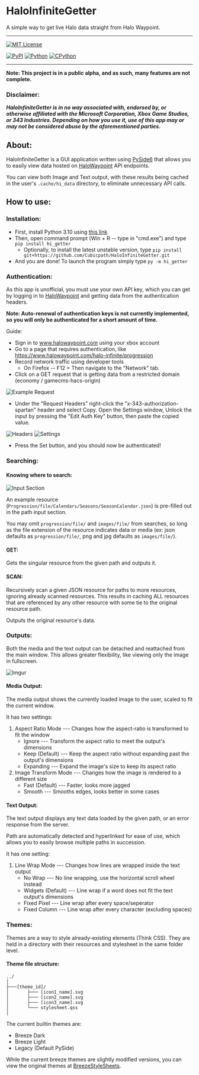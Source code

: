HaloInfiniteGetter
===============
A simple way to get live Halo data straight from Halo Waypoint.

------------------------------

[![MIT License](https://img.shields.io/github/license/Cubicpath/HaloInfiniteGetter?style=for-the-badge)][license]

[![PyPI](https://img.shields.io/pypi/v/hi-getter?label=PyPI&logo=pypi&style=flat-square)][homepage]
[![Python](https://img.shields.io/pypi/pyversions/hi-getter?label=Python&logo=python&style=flat-square)][python]
[![CPython](https://img.shields.io/pypi/implementation/hi-getter?label=Impl&logo=python&style=flat-square)][python]

------------------------------

**Note: This project is in a public alpha, and as such, many features are not complete.**

### Disclaimer:
_**HaloInfiniteGetter is in no way associated with, endorsed by, or otherwise affiliated with the
Microsoft Corporation, Xbox Game Studios, or 343 Industries. Depending on how you use it, use of this app
may or may not be considered abuse by the aforementioned parties.**_

About:
---------------
HaloInfiniteGetter is a GUI application written using [PySide6][PySide] that allows you to easily view data
hosted on [HaloWaypoint] API endpoints.

You can view both Image and Text output, with these results being cached in the user's `.cache/hi_data` directory,
to eliminate unnecessary API calls.

How to use:
---------------

### Installation:
- First, install Python 3.10 using [this link][python310]
- Then, open command prompt (Win + R -- type in "cmd.exe") and type `pip install hi_getter`
  - Optionally, to install the latest unstable version, type `pip install git+https://github.com/Cubicpath/HaloInfiniteGetter.git`
- And you are done! To launch the program simply type `py -m hi_getter`

### Authentication:
As this app is unofficial, you must use your own API key, which you can get by logging in to [HaloWaypoint] and getting
data from the authentication headers.

**Note: Auto-renewal of authentication keys is not currently implemented,
so you will only be authenticated for a short amount of time.**

Guide:
- Sign in to www.halowaypoint.com using your xbox account
- Go to a page that requires authentication, like https://www.halowaypoint.com/halo-infinite/progression
- Record network traffic using developer tools
  - On Firefox -- F12 > Then navigate to the "Network" tab.
- Click on a GET request that is getting data from a restricted domain (economy / gamecms-hacs-origin)

![Example Request](https://i.imgur.com/yf6Cs4D.png)
- Under the "Request Headers" right-click the "x-343-authorization-spartan" header and select Copy.
Open the Settings window, Unlock the input by pressing the "Edit Auth Key" button, then paste the copied value.

![Headers](https://i.imgur.com/4QWxO8h.png)
![Settings](https://i.imgur.com/nB1nKCP.png)

- Press the Set button, and you should now be authenticated!

### Searching:

#### Knowing where to search:

![Input Section](https://i.imgur.com/8JPsG5y.png)

An example resource (`Progression/file/Calendars/Seasons/SeasonCalendar.json`) is pre-filled out in the
path input section.

You may omit `progression/file/` and `images/file/` from searches, so long as the file extension of the resource
indicates data or media (ex: json defaults as `progression/file/`, png and jpg defaults as `images/file/`).

#### GET:
Gets the singular resource from the given path and outputs it.

#### SCAN:
Recursively scan a given JSON resource for paths to more resources, ignoring already scanned resources.
This results in caching ALL resources that are referenced by any other resource with some tie to the original
resource path.

Outputs the original resource's data.

### Outputs:
Both the media and the text output can be detached and reattached from the main window.
This allows greater flexibility, like viewing only the image in fullscreen.

![Imgur](https://i.imgur.com/sS9rf4Q.png)

#### Media Output:
The media output shows the currently loaded image to the user, scaled to fit the current window.

It has two settings:
1. Aspect Ratio Mode --- Changes how the aspect-ratio is transformed to fit the window
   - Ignore --- Transform the aspect ratio to meet the output's dimensions
   - Keep (Default) --- Keep the aspect ratio without expanding past the output's dimensions
   - Expanding --- Expand the image's size to keep its aspect ratio
2. Image Transform Mode --- Changes how the image is rendered to a different size
   - Fast (Default) --- Faster, looks more jagged
   - Smooth --- Smooths edges, looks better in some cases

#### Text Output:
The text output displays any text data loaded by the given path, or an error response from the server.

Path are automatically detected and hyperlinked for ease of use, which allows you to easily browse
multiple paths in succession.

It has one setting:
1. Line Wrap Mode --- Changes how lines are wrapped inside the text output
   - No Wrap --- No line wrapping, use the horizontal scroll wheel instead
   - Widgets (Default) --- Line wrap if a word does not fit the text output's dimensions
   - Fixed Pixel --- Line wrap after every space/seperator
   - Fixed Column --- Line wrap after every character (excluding spaces)

### Themes:
Themes are a way to style already-existing elements (Think CSS). They are held in a directory with their resources
and stylesheet in the same folder level.

#### Theme file structure:
    ../
    │
    ├───[theme_id]/
    │       ├─── [icon1_name].svg
    │       ├─── [icon2_name].svg
    │       ├─── [icon3_name].svg
    │       └─── stylesheet.qss
    │

The current builtin themes are:
- Breeze Dark
- Breeze Light
- Legacy (Default PySide)

While the current breeze themes are slightly modified versions, you can view the original themes at [BreezeStyleSheets].

[BreezeStyleSheets]: https://github.com/Alexhuszagh/BreezeStyleSheets "BreezeStyleSheets"
[HaloWaypoint]: https://www.halowaypoint.com "Halo Waypoint"
[homepage]: https://pypi.org/project/hi-getter/ "HaloInfiniteGetter PyPI"
[license]: https://choosealicense.com/licenses/mit "MIT License"
[PySide]: https://pypi.org/project/PySide6/ "PySide6"
[python]: https://www.python.org "Python"
[python310]: https://www.python.org/downloads/release/python-3100/ "Python 3.10"
